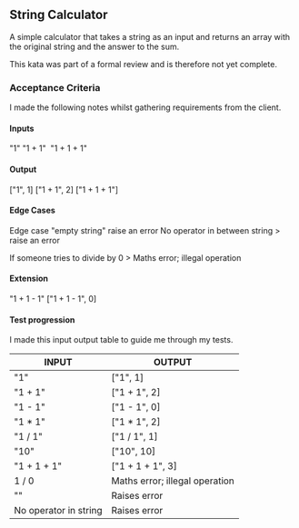 ## String Calculator

A simple calculator that takes a string as an input and returns an array with the original string and the answer to the sum.

This kata was part of a formal review and is therefore not yet complete.

### Acceptance Criteria

I made the following notes whilst gathering requirements from the client.

#### Inputs
"1"
"1 + 1" 
"1 + 1 + 1"

#### Output
["1", 1]
["1 + 1", 2]
["1 + 1 + 1"]

#### Edge Cases
Edge case "empty string" raise an error
No operator in between string > raise an error

If someone tries to divide by 0 > Maths error; illegal operation

#### Extension
"1 + 1 - 1"
["1 + 1 - 1", 0]

#### Test progression

I made this input output table to guide me through my tests.

| INPUT | OUTPUT |
|-------|--------|
| "1"   | ["1", 1] |
| "1 + 1"  | ["1 + 1", 2] |
| "1 - 1" | ["1 - 1", 0] |
| "1 * 1" | ["1 * 1", 2] |
| "1 / 1" | ["1 / 1", 1] |
| "10"    | ["10", 10]   |
| "1 + 1 + 1" | ["1 + 1 + 1", 3] |
| 1 / 0 | Maths error; illegal operation |
| "" | Raises error |
| No operator in string | Raises error |







